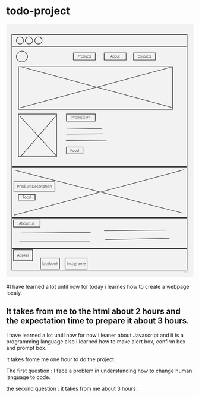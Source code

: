 # todo-project
![wireframe photo](/wireframe%20website.jpg)

#I have learned a lot until now for today i learnes how to create a webpage localy.



## It takes from me to the html about 2 hours and the expectation time to prepare it about 3 hours.

I have learned a lot until now for now i leaner about Javascript and it is a programming language also i learned how to make alert box, confirm box and prompt box.

it takes frome me one hour to do the project.

The first question : I face a problem in understanding how to change human language to code.

the second question : it takes from me about 3 hours .